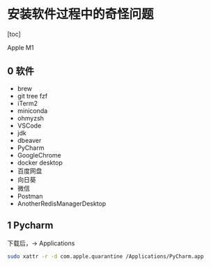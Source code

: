 # 安装软件过程中的奇怪问题

[toc]

Apple M1

## 0 软件

- brew
- git tree fzf
- iTerm2
- miniconda
- ohmyzsh
- VSCode
- jdk
- dbeaver
- PyCharm
- GoogleChrome
- docker desktop
- 百度网盘
- 向日葵
- 微信
- Postman
- AnotherRedisManagerDesktop

## 1 Pycharm

下载后，-> Applications

```bash
sudo xattr -r -d com.apple.quarantine /Applications/PyCharm.app
```
